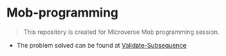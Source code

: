 # Mob-programming
> This repository is created for Microverse Mob programming session.
- The problem solved can be found at [Validate-Subsequence](https://www.algoexpert.io/questions/Validate%20Subsequence)